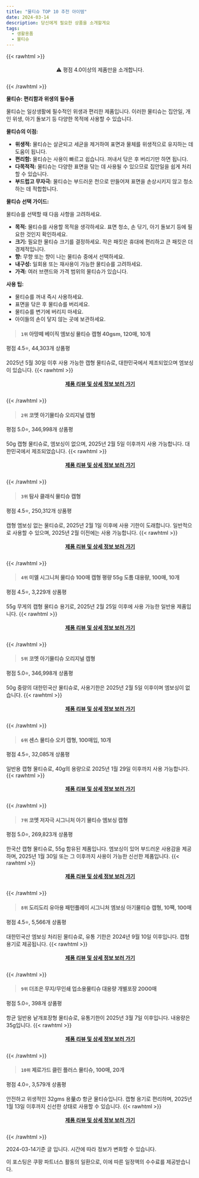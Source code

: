 ```yaml
---
title: "물티슈 TOP 10 추천 아이템"
date: 2024-03-14
description: 당신에게 필요한 상품을 소개할게요
tags:
  - 생활용품
  - 물티슈
---
```

{{< rawhtml >}}<div class="toc" style="text-align: center; height: 50px; line-height: 2;">  <p>⚠️ 평점 4.0이상의 제품만을 소개합니다.<br></p></div> {{< /rawhtml >}}

**물티슈: 편리함과 위생의 필수품**

물티슈는 일상생활에 필수적인 위생과 편리한 제품입니다. 이러한 물티슈는 집안일, 개인 위생, 아기 돌보기 등 다양한 목적에 사용할 수 있습니다.

**물티슈의 이점:**

* **위생적:** 물티슈는 살균되고 세균을 제거하여 표면과 물체를 위생적으로 유지하는 데 도움이 됩니다.
* **편리함:** 물티슈는 사용이 빠르고 쉽습니다. 꺼내서 닦은 후 버리기만 하면 됩니다.
* **다목적적:** 물티슈는 다양한 표면을 닦는 데 사용될 수 있으므로 집안일을 쉽게 처리할 수 있습니다.
* **부드럽고 무자극:** 물티슈는 부드러운 천으로 만들어져 표면을 손상시키지 않고 청소하는 데 적합합니다.

**물티슈 선택 가이드:**

물티슈를 선택할 때 다음 사항을 고려하세요.

* **목적:** 물티슈를 사용할 목적을 생각하세요. 표면 청소, 손 닦기, 아기 돌보기 등에 필요한 것인지 확인하세요.
* **크기:** 필요한 물티슈 크기를 결정하세요. 작은 패킷은 휴대에 편리하고 큰 패킷은 더 경제적입니다.
* **향:** 무향 또는 향이 나는 물티슈 중에서 선택하세요.
* **내구성:** 일회용 또는 재사용이 가능한 물티슈를 고려하세요.
* **가격:** 여러 브랜드와 가격 범위의 물티슈가 있습니다.

**사용 팁:**

* 물티슈를 꺼내 즉시 사용하세요.
* 표면을 닦은 후 물티슈를 버리세요.
* 물티슈를 변기에 버리지 마세요.
* 아이들의 손이 닿지 않는 곳에 보관하세요.


>#### `1위` 아망떼 베이직 엠보싱 물티슈 캡형 40gsm, 120매, 10개
평점 4.5⭐, 44,303개 상품평

2025년 5월 30일 이후 사용 가능한 캡형 물티슈로, 대한민국에서 제조되었으며 엠보싱이 있습니다.
{{< rawhtml >}}<div class="toc" style="text-align: center; height: 50px; line-height: 2;"><p><b><a href="https://link.coupang.com/re/AFFSDP?lptag=AF5033054&pageKey=94704984&itemId=292853614&vendorItemId=3719883624&traceid=V0-153-72399041054c6c89&clickBeacon=ZPWICTNIeAxsz9S1ZF1JIzEgp7kLvZZE8hAn28CQ0532Mwfk1paqNDibyhGZBhWvFzqXkBROguMJzILvrR8o2azTajm22ZX6Nym7GW3M1JO6Qsb_AMtu0VqVCPXCjR6ZO8jfdd_2B6PR8vuvNgpr9_tVpUNw395sEd6dAoknejIJ7k0LcAFPEc90zrsWp9QI73pxtuDrjb9Nb00Mds5qGfnuqMsbIJlpntgcjMJPPOvf0jrLhUVVPhR2Aa8qooEqRkE_ODuhuTp_jWxC_qaWlCSPruI0MzdUPrp78BoYDODy8QnmALKibt-M2feCwZRv9yd43HzNjmI5_Sl7oWrC7uTDyFdTX0ieo11fFpG47Lq_Cidmt3hyf5llvMmP0B1ZA34C_k3dCOk-mFPGlkcL6QnkHRHhPCOcnmhNmIrx-ONvEFfLpQvQlJm76tsiGx7lRAPPzioqPzZAhg7syKY3ySAbX5B5ilsnHbEBQu9ubDdZlltkhU3IZXvR6AFyhDzkk8FxfGtuH6pJg6LuTd0yXqHudMpJ59xSvSNhNuVaxvly_s5rNWhkM8Dy1hNJeSEA_sYXPO9RVKBxQts44YXhr8aaLzlK3sUjuiO_6YQSvoMX0mVXleCJmwblDbqIiYHB_2QsoSzzNCPwra3t2a-S1C0g-m6H1aUL_wr2DSu8EK1PC82HaCuN6St8AW4OfSrH0ifQYfPza6JQc4eITlkoIDNEvElgMasF5LtBJfGweyacTUPSYbWu1oTPx-Pusi-K4hB_b68OTEM4h3SpPVKNKvXh43r5fT_qlx4rzz1GnvHxRjyPFdlHVf1DN_CWTk9Lym_T-yu8wU39uNfip4tm9neadk_uM0w1hexdp3JLeZ8NLAZmBGxVhK0e-tjP4oj4PBjY00_yAv33hV6ccqFnjOunPYDRW4rCGse_fZ2G&requestid=20240314164242682214663117&token=31850C%7CMIXED">제품 리뷰 및 상세 정보 보러 가기</a></b><br></p> </div>{{< /rawhtml >}}

>#### `2위` 코멧 아기물티슈 오리지널 캡형
평점 5.0⭐, 346,998개 상품평

50g 캡형 물티슈로, 엠보싱이 없으며, 2025년 2월 5일 이후까지 사용 가능합니다. 대한민국에서 제조되었습니다.
{{< rawhtml >}}<div class="toc" style="text-align: center; height: 50px; line-height: 2;"><p><b><a href="https://link.coupang.com/re/AFFSDP?lptag=AF5033054&pageKey=188227098&itemId=19013183022&vendorItemId=86137803640&traceid=V0-153-91fd29a018dd6edb&requestid=20240314164242682214663117&token=31850C%7CMIXED">제품 리뷰 및 상세 정보 보러 가기</a></b><br></p> </div>{{< /rawhtml >}}

>#### `3위` 탐사 클래식 물티슈 캡형
평점 4.5⭐, 250,312개 상품평

캡형 엠보싱 없는 물티슈로, 2025년 2월 1일 이후에 사용 기한이 도래합니다. 일반적으로 사용할 수 있으며, 2025년 2월 이전에는 사용 가능합니다.
{{< rawhtml >}}<div class="toc" style="text-align: center; height: 50px; line-height: 2;"><p><b><a href="https://link.coupang.com/re/AFFSDP?lptag=AF5033054&pageKey=305672892&itemId=19013356766&vendorItemId=86137972716&traceid=V0-153-df6e481d96579701&requestid=20240314164242682214663117&token=31850C%7CMIXED">제품 리뷰 및 상세 정보 보러 가기</a></b><br></p> </div>{{< /rawhtml >}}

>#### `4위` 미엘 시그니처 물티슈 100매 캡형 평량 55g 도톰 대용량, 100매, 10개
평점 4.5⭐, 3,229개 상품평

55g 무게의 캡형 물티슈 용기로, 2025년 2월 25일 이후에 사용 가능한 일반용 제품입니다.
{{< rawhtml >}}<div class="toc" style="text-align: center; height: 50px; line-height: 2;"><p><b><a href="https://link.coupang.com/re/AFFSDP?lptag=AF5033054&pageKey=7148692699&itemId=18592536632&vendorItemId=86493994776&traceid=V0-153-317efc66461ff4f7&clickBeacon=xPaJoHAVw1AKZhBAxOit1vf1OC0MiS7f0lnRkBkUxLyxvFTuPChxfv_fHeJAFH033dLecfztuVjvvtGMBynXSieSm84-XbF0Q9XxR__4wHCRt5SrYJSSTGJppjZW-m-uoLIlcTcjZQAaRVMwbJoygpb5ESoV_Jvo1Jm_DaCT0GNrRmq5STUEhrxM6NHmnaVPMFhfbeCucorGKxJngNStt189CbNfBUBT3TcY5yKUnz1RvANLVHFJsu6F_pwVdnGKA0Z7DdkgRbqvC9GMdv9K6NtrjBG-zBgC3uv7Iw2ulMx_ZGaQUHwiXDS6dOWyBqU5EPzKogUDjJNBiNnDnpcpVZ84eYzyozEbSJnb9ibY4yE1W2PEGz-n8AQevBPP1IoDd2zugLQ9S0PEq-Lwq2dQNvhmerWBD_n2MyvdLb1uBXMOKbLTWnqvF04USTKH8qekqciWkn8YMk5izn8aeUavj6L4FGi0fcQ7MI0n22jAtwCwSZnK0LwJxAp3G0IKwjt5XU92Xs0v4rlTUHPiFY6fGvj3D9uT368ruy49Mg4PkMVXD8y4WHw4lkol6WLE6lyHPMhOfy0o36lyt6OcfzMUHOhGRadcgbzjDEBFTrnmegyeFCPZhXBlpV-XL3iooIQXQOTqVVCEfOHIrEAotDp-pRgKg2x5dOzzLK0MiyUHQRg9hvaqKsRn9dmdqNRynoTyGYPkQXPlPFgm3KxZ_SsylPoD30fpQMSL-8yAX-v7PhAqKuz0qSFHUfy2jFr1buG4P6hFvTG2Adu-8VIEmNzIfvqANP6ykw2zmkBTguVgvPgtFSbF0de7_cFNFf4OKlP4pCJPSfySA43ypNIJQAy7wRZlMfnxaWbKlPrV6NdnUCrjUl51nbE_8ozJjm7dd9MPBobyRp38D6AzfPl1pwWs8TXkJB7AzvMuVwJuD0o-a_IHEv7e&requestid=20240314164242682214663117&token=31850C%7CMIXED">제품 리뷰 및 상세 정보 보러 가기</a></b><br></p> </div>{{< /rawhtml >}}

>#### `5위` 코멧 아기물티슈 오리지널 캡형
평점 5.0⭐, 346,998개 상품평

50g 중량의 대한민국산 물티슈로, 사용기한은 2025년 2월 5일 이후이며 엠보싱이 없습니다.
{{< rawhtml >}}<div class="toc" style="text-align: center; height: 50px; line-height: 2;"><p><b><a href="https://link.coupang.com/re/AFFSDP?lptag=AF5033054&pageKey=188227098&itemId=19013182221&vendorItemId=86137802690&traceid=V0-153-91fd29a018dd6edb&requestid=20240314164242682214663117&token=31850C%7CMIXED">제품 리뷰 및 상세 정보 보러 가기</a></b><br></p> </div>{{< /rawhtml >}}

>#### `6위` 센스 물티슈 오키 캡형, 100매입, 10개
평점 4.5⭐, 32,085개 상품평

일반용 캡형 물티슈로, 40g의 용량으로 2025년 1월 29일 이후까지 사용 가능합니다.
{{< rawhtml >}}<div class="toc" style="text-align: center; height: 50px; line-height: 2;"><p><b><a href="https://link.coupang.com/re/AFFSDP?lptag=AF5033054&pageKey=6894400925&itemId=14020426136&vendorItemId=3287809363&traceid=V0-153-c21d818ad60dae81&clickBeacon=Pb9bmtMk8OHIQSMOPWoKlPKYQvTyX6c6VxpkqPLTq9CwjmK3lvTOziGgqaoDCXHHEkV1LxbIilHi683m5rINRySCIMxAWSJSytSm3iy6Le0yPievCZooWYTYMETffilcFhpDTdUoD3pw4OC5j3xTJH7FqkJ2hTJjvXv47snL32q7HFOXoY1C-EG8LL0J9xcftABBEFaQUtTjTKgK7x-iW_6ED4EW5y925eRr8Bn6D5JZM_IOxZ91XC0TMow2QF7Hhu-hkJUSPz1OFWYS6fIHtxF6CkB-vbR6OsEZBSnd3utoEPXcWlpPe9xLUaHmjZsl2mW62vE61oTH2T6JZagJlBtl7OU3DQiUc6cKSWUCPEUKFCa2WJ49AMrKQRumxK5pLmEiXelsOd0Kyl0w9-2sgGc6cG_A7TQErUNY-_R0n1mS36j7dsfaWOe4bxoaqhapNJT1i-lpkvFmY8ELQMHplYKPLYXIyycnZ3uZ8rrhA5z5-g_bcZDtSsrUbhccDTN8aSmYDsUt4-LDPNRQZwxT82GhGjKXJTu8JcDTK0Vy0VNLInjJEbiH2JK6_cKZLe3ISFtw9-kKWxjxzkKrQAm5KauJJvv0iBYea_I2Y4pJmuAVbtSVmw_j4zxjHhSBw1CXC63CaAp7YR9N2WMtEulPILhhJcwtvDsp2sSjr8Lx9kXKybHNE8rCZmrvUS3Yb1xFHs94ebQwxvG222elyD74e9hWWI4e72kKn8_Vfg1pGSxD0lv8e3yVnK_MErG-y18xnO7rfyqUanJD5_XYV-F2fWONcE6ziSF-nCb_jRGBwc_nPxwoeHwR5gt6uefjJrZ9zSR_uqcYJSKtKG9ZbZlRaQS3Sw6n4U4y38O-Ml-ASDLcng3qfzSjyX_7iZtMEMDb1RMxZqo0jP6hzaXJqo-Ars2dpjodLW8xDO3MJuN4PG4fNA%3D%3D&requestid=20240314164242682214663117&token=31850C%7CMIXED">제품 리뷰 및 상세 정보 보러 가기</a></b><br></p> </div>{{< /rawhtml >}}

>#### `7위` 코멧 저자극 시그니처 아기 물티슈 엠보싱 캡형
평점 5.0⭐, 269,823개 상품평

한국산 캡형 물티슈로, 55g 함유된 제품입니다. 엠보싱이 있어 부드러운 사용감을 제공하며, 2025년 1월 30일 또는 그 이후까지 사용이 가능한 신선한 제품입니다.
{{< rawhtml >}}<div class="toc" style="text-align: center; height: 50px; line-height: 2;"><p><b><a href="https://link.coupang.com/re/AFFSDP?lptag=AF5033054&pageKey=252301180&itemId=19013174311&vendorItemId=86137794853&traceid=V0-153-d36878ff7f395b16&requestid=20240314164242682214663117&token=31850C%7CMIXED">제품 리뷰 및 상세 정보 보러 가기</a></b><br></p> </div>{{< /rawhtml >}}

>#### `8위` 도리도리 유아용 패턴플레이 시그니처 엠보싱 아기물티슈 캡형, 10팩, 100매
평점 4.5⭐, 5,566개 상품평

대한민국산 엠보싱 처리된 물티슈로, 유통 기한은 2024년 9월 10일 이후입니다. 캡형 용기로 제공됩니다.
{{< rawhtml >}}<div class="toc" style="text-align: center; height: 50px; line-height: 2;"><p><b><a href="https://link.coupang.com/re/AFFSDP?lptag=AF5033054&pageKey=7185941718&itemId=19445860387&vendorItemId=85283440778&traceid=V0-153-f10b387b1f81163c&clickBeacon=V8l-lXycdFRb5-VVV8uBk_5088M9k7GI0lEj0ScJdzf1P8CUlt99eC5cONjjltoB7CeYT7MwSQoPHdF6Dr_3Ex9EpkT5EIfm47cJ2pXkQ-nkHjxtTntSMmtKhJ19YwDSwbNdQ9UWzULpNsOv9PVAxzIgZBXOijn8hciDwWykjcrtOXOGCEK-OHLg9fCKfxI1wNUEQvU-nWCqxEhYGgxx3bD0xaq-5ramVtxTpOGUM8toCJvztBKjb8FJKeKevkmXzZosryTVrjN5dIRgUDTOHx4xQEe-0aSwg4TFc1Jx_L53M_PglhlTUdGjEF4S0xMpB9SrD5QF9PyCBQp7Xd75LWnLElslOEySJsXUyjbLLHW7qIBxpzR8ReKbwXI4ofpYa1--1AoI86BN5zvZT2hliNcGNszaF4D-n3dkh_0CwIuahlDNskJ_Syun3jHbDesAoJvl0iAtd3RgofhI7WgSnWxEv-qc-3QENU-HLxasG8GaCc9TPNWTUlEnKXOnlmrdRrVWMBUp7temDcaCZpzrVk2ZjobgbN1butZhhS-uCWiexgycsRO_WGiMHzRXuu47PzqubJMg1-DQInveknONQtJHSxelH15tNsxn-LanMKqJdtDwUlnouI0CiqHyXlaBhNNwNX-cDPeuqu-Vud0uAlCaqQLqnUyqabEMX74ZrU2PGBykK8tBjBOo5_8Ql39_xuUXiIHIH-LebOaatHAoBXpeJlgHxQLwmTRjNhr2rDjvLLI7ucThE5gq3zqP4nNOYYH9vqT0IPmBdQojlW0BMDDOFt3_gFUcvaNWsOqO_jZkLYpeOurqHnOX_7EyqNAEkiRl1pF7ahwLP1YlZjOWncOEdN1BRs4yqJUR8fYkgBqvAJ9pomDBRKiAjGc_DTk-_06G5vTrMT0F3vO4pgkzLRo0qV1Jt9QHgY8hKLNDUxU%3D&requestid=20240314164242682214663117&token=31850C%7CMIXED">제품 리뷰 및 상세 정보 보러 가기</a></b><br></p> </div>{{< /rawhtml >}}

>#### `9위` 더조은 무지/무인쇄 업소용물티슈 대용량 개별포장 2000매
평점 5.0⭐, 398개 상품평

항균 일반용 낱개포장형 물티슈로, 유통기한이 2025년 3월 7일 이후입니다. 내용량은 35g입니다.
{{< rawhtml >}}<div class="toc" style="text-align: center; height: 50px; line-height: 2;"><p><b><a href="https://link.coupang.com/re/AFFSDP?lptag=AF5033054&pageKey=7251146311&itemId=18445821730&vendorItemId=87922553579&traceid=V0-153-16650b6eda5ca9a3&requestid=20240314164242682214663117&token=31850C%7CMIXED">제품 리뷰 및 상세 정보 보러 가기</a></b><br></p> </div>{{< /rawhtml >}}

>#### `10위` 제로가드 클린 플러스 물티슈, 100매, 20개
평점 4.0⭐, 3,579개 상품평

안전하고 위생적인 32gms 용量の 항균 물티슈입니다. 캡형 용기로 편리하며, 2025년 1월 13일 이후까지 신선한 상태로 사용할 수 있습니다.
{{< rawhtml >}}<div class="toc" style="text-align: center; height: 50px; line-height: 2;"><p><b><a href="https://link.coupang.com/re/AFFSDP?lptag=AF5033054&pageKey=7545084846&itemId=19843560488&vendorItemId=88114062560&traceid=V0-153-251a1976d6540da3&clickBeacon=fKWuj7gJd3mL3e72fC_pMhywEE8U00uLkxV0-6wh1RwmkdVbnsVjt3NAVruo9xQSuQ8EJJeJODJHDa-Vwj8_-4GdBmKQsVTsNCMlkwr1QLBeD7sVz5IC2-eIV6yXYMJlqTW5MFgXCf4AiZolsI8J-aonfLIaddvqMXPa61ZZe4UeoX_r6QiEwN_J5Q_A8lDSkMh7OcHq3lAIGiAG0IH5FUErSaKAjCKCac96w5tY3-HDJakqMttMR1vboQwzKaiUyvaN92R8IraCobraOugc88jmWas0Xm3EZ8wRTGD2l0vcT-q9582kWisDoI2MV4fqC_47KOpGANeSukbbS5rqPsG6c2koFngjbZg1ygERty5I1PoxGKann9EajwdzY-eY4E4181M8k8rDns3a3YQDLnhm9Mx-XopVaQoM5i3NthbhyDtiOom46Hq9hpBylMl0r5VfNAJ2CeslYWJAEgeNNOSygKNQI3d_iaFc6PMTXSYF6F3rcAEfmmL-lTgldUAN6irpMpNHG52N09beDBeSb5b1HKL_U7YC2eiQhuR53lwW0ZOjOV2rbYUyOJZxnCW58bHip7A5XpjuwbSBrq8CVBDyWOgk9cmlql1edPfBLvoD_7ht62_9u1pxD74Y1r1p-5TA9bVdnci367DwCPjsUqHmpNfRs8YetAHdDTasEufM9pkLcaxWxyJn6G3xqNrO0ikynh-_8I_x0PkMrPycEcXLEgtPEczXIouwzFHtUXI6EoI_owJIJdWlVxLDw7OSipVoZTbkCstX6GyQL0XdMqtifbDnsV3RkLzTJxm-VlFplncu6YOCbPI_xb7rElT33P31O-JXF7Wj4tiVVbZffAC616I6t43zXly8KrvrY6tuh_eDHYTY-oKpEpgEDME3-a5PNsMi_8oSbR4DQPRu96qu4hK5Ui9NogPu8-JqZw%3D%3D&requestid=20240314164242682214663117&token=31850C%7CMIXED">제품 리뷰 및 상세 정보 보러 가기</a></b><br></p> </div>{{< /rawhtml >}}


2024-03-14기준 글 입니다.
시간에 따라 정보가 변화할 수 있습니다.

이 포스팅은 쿠팡 파트너스 활동의 일환으로, 이에 따른 일정액의 수수료를 제공받습니다.
